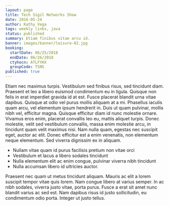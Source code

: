 ```yaml
---
layout: page
title: Tech Sigil Networks Show
date: 2016-05-24
author: Kathy Vega
tags: weekly links, java
status: published
summary: Etiam finibus vitae arcu id.
banner: images/banner/leisure-02.jpg
booking:
  startDate: 06/25/2018
  endDate: 06/26/2018
  ctyhocn: ATLFYHX
  groupCode: TSNS
published: true
---
```

Etiam nec maximus turpis. Vestibulum sed finibus risus, sed tincidunt diam. Praesent et leo a libero euismod condimentum eu in ligula. Quisque non felis in erat imperdiet gravida id at est. Fusce placerat blandit urna vitae dapibus. Quisque at odio vel purus mollis aliquam at a mi. Phasellus iaculis quam arcu, vel elementum ipsum hendrerit in. Duis ut quam pulvinar, mollis nibh vel, efficitur magna. Quisque efficitur diam id nunc molestie ornare. Vivamus eros enim, placerat convallis leo eu, mattis aliquet turpis. Donec molestie, velit sed vestibulum convallis, massa enim molestie arcu, in tincidunt quam velit maximus nisi. Nam nulla quam, egestas nec suscipit eget, auctor ac elit. Donec efficitur est a enim venenatis, non elementum neque elementum. Sed viverra dignissim ex in aliquam.

* Nullam vitae quam id purus facilisis pretium non vitae orci
* Vestibulum et lacus a libero sodales tincidunt
* Nulla elementum elit ac enim congue, pulvinar viverra nibh tincidunt
* Nulla accumsan libero id ultricies auctor.

Praesent nec quam ut metus tincidunt aliquam. Mauris ac elit a lorem suscipit tempor vitae quis lorem. Nam congue libero at varius semper. In ac nibh sodales, viverra justo vitae, porta purus. Fusce a erat sit amet nunc blandit varius ac sed est. Nam dapibus risus id justo sollicitudin, eu condimentum odio porta. Integer ut justo tellus.
